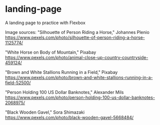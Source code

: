 # landing-page
A landing page to practice with Flexbox

Image sources:
"Silhouette of Person Riding a Horse," Johannes Plenio https://www.pexels.com/photo/silhouette-of-person-riding-a-horse-1125774/

"White Horse on Body of Mountain," Pixabay https://www.pexels.com/photo/animal-close-up-country-countryside-459124/

"Brown and White Stallions Running in a Field," Pixabay https://www.pexels.com/photo/brown-and-white-stallions-running-in-a-field-52500/

"Person Holding 100 US Dollar Banknotes," Alexander Mils https://www.pexels.com/photo/person-holding-100-us-dollar-banknotes-2068975/

"Black Wooden Gavel," Sora Shimazaki https://www.pexels.com/photo/black-wooden-gavel-5668484/

